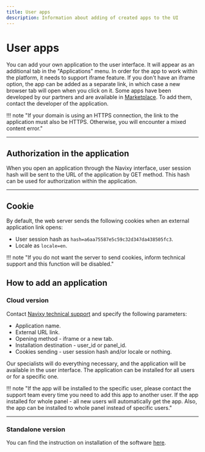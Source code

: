 ```yaml
---
title: User apps
description: Information about adding of created apps to the UI
---
```


# User apps

You can add your own application to the user interface. It will appear as an additional tab in the "Applications" menu.
In order for the app to work within the platform, it needs to support iframe feature.
If you don't have an iframe option, the app can be added as a separate link, in which case a new browser tab will open 
when you click on it.
Some apps have been developed by our partners and are available in [Marketplace](https://marketplace.navixy.com/). 
To add them, contact the developer of the application.

!!! note "If your domain is using an HTTPS connection, the link to the application must also be HTTPS. Otherwise, you will encounter a mixed content error." 

***

## Authorization in the application

When you open an application through the Navixy interface, user session hash will be sent to the URL of the application by 
GET method. This hash can be used for authorization within the application.

***

## Cookie

By default, the web server sends the following cookies when an external application link opens:

* User session hash as `hash=a6aa75587e5c59c32d347da438505fc3`.
* Locale as `locale=en`.

!!! note "If you do not want the server to send cookies, inform technical support and this function will be disabled."

## How to add an application

### Cloud version

Contact [Navixy technical support](./../../general/contacts.md) and specify the following parameters:

* Application name.
* External URL link.
* Opening method - iframe or a new tab.
* Installation destination - user_id or panel_id.
* Cookies sending - user session hash and/or locale or nothing.

Our specialists will do everything necessary, and the application will be available in the user interface.
The application can be installed for all users or for a specific one.

!!! note "If the app will be installed to the specific user, please contact the support team every time you need to add this app to another user. If the app installed for whole panel - all new users will automatically get the app. Also, the app can be installed to whole panel instead of specific users."

***

### Standalone version

You can find the instruction on installation of the software [here](https://www.navixy.com/docs/admin/configuration/features/how-to-add-a-custom-app/).
